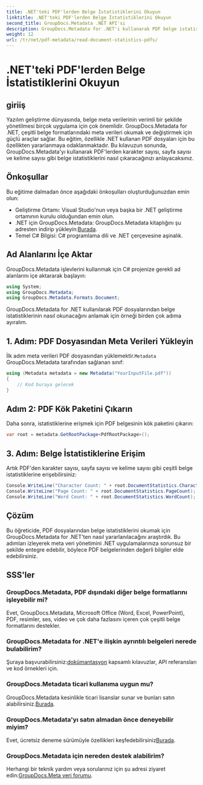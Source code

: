 ```yaml
---
title: .NET'teki PDF'lerden Belge İstatistiklerini Okuyun
linktitle: .NET'teki PDF'lerden Belge İstatistiklerini Okuyun
second_title: GroupDocs.Metadata .NET API'si
description: GroupDocs.Metadata for .NET'i kullanarak PDF belge istatistiklerini nasıl çıkaracağınızı öğrenin. Belge yönetimi yeteneklerinizi zahmetsizce geliştirin.
weight: 12
url: /tr/net/pdf-metadata/read-document-statistics-pdfs/
---
```


# .NET'teki PDF'lerden Belge İstatistiklerini Okuyun

## giriiş
Yazılım geliştirme dünyasında, belge meta verilerinin verimli bir şekilde yönetilmesi birçok uygulama için çok önemlidir. GroupDocs.Metadata for .NET, çeşitli belge formatlarındaki meta verileri okumak ve değiştirmek için güçlü araçlar sağlar. Bu eğitim, özellikle .NET kullanan PDF dosyaları için bu özellikten yararlanmaya odaklanmaktadır. Bu kılavuzun sonunda, GroupDocs.Metadata'yı kullanarak PDF'lerden karakter sayısı, sayfa sayısı ve kelime sayısı gibi belge istatistiklerini nasıl çıkaracağınızı anlayacaksınız.
## Önkoşullar
Bu eğitime dalmadan önce aşağıdaki önkoşulları oluşturduğunuzdan emin olun:
- Geliştirme Ortamı: Visual Studio'nun veya başka bir .NET geliştirme ortamının kurulu olduğundan emin olun.
-  .NET için GroupDocs.Metadata: GroupDocs.Metadata kitaplığını şu adresten indirip yükleyin:[Burada](https://releases.groupdocs.com/metadata/net/).
- Temel C# Bilgisi: C# programlama dili ve .NET çerçevesine aşinalık.

## Ad Alanlarını İçe Aktar
GroupDocs.Metadata işlevlerini kullanmak için C# projenize gerekli ad alanlarını içe aktararak başlayın:
```csharp
using System;
using GroupDocs.Metadata;
using GroupDocs.Metadata.Formats.Document;
```

GroupDocs.Metadata for .NET kullanılarak PDF dosyalarından belge istatistiklerinin nasıl okunacağını anlamak için örneği birden çok adıma ayıralım.
## 1. Adım: PDF Dosyasından Meta Verileri Yükleyin
 İlk adım meta verileri PDF dosyasından yüklemektir.`Metadata` GroupDocs.Metadata tarafından sağlanan sınıf:
```csharp
using (Metadata metadata = new Metadata("YourInputFile.pdf"))
{
    // Kod buraya gelecek
}
```
## Adım 2: PDF Kök Paketini Çıkarın
Daha sonra, istatistiklerine erişmek için PDF belgesinin kök paketini çıkarın:
```csharp
var root = metadata.GetRootPackage<PdfRootPackage>();
```
## 3. Adım: Belge İstatistiklerine Erişim
Artık PDF'den karakter sayısı, sayfa sayısı ve kelime sayısı gibi çeşitli belge istatistiklerine erişebilirsiniz:
```csharp
Console.WriteLine("Character Count: " + root.DocumentStatistics.CharacterCount);
Console.WriteLine("Page Count: " + root.DocumentStatistics.PageCount);
Console.WriteLine("Word Count: " + root.DocumentStatistics.WordCount);
```

## Çözüm
Bu öğreticide, PDF dosyalarından belge istatistiklerini okumak için GroupDocs.Metadata for .NET'ten nasıl yararlanılacağını araştırdık. Bu adımları izleyerek meta veri yönetimini .NET uygulamalarınıza sorunsuz bir şekilde entegre edebilir, böylece PDF belgelerinden değerli bilgiler elde edebilirsiniz.

## SSS'ler
### GroupDocs.Metadata, PDF dışındaki diğer belge formatlarını işleyebilir mi?
Evet, GroupDocs.Metadata, Microsoft Office (Word, Excel, PowerPoint), PDF, resimler, ses, video ve çok daha fazlasını içeren çok çeşitli belge formatlarını destekler.
### GroupDocs.Metadata for .NET'e ilişkin ayrıntılı belgeleri nerede bulabilirim?
 Şuraya başvurabilirsiniz:[dokümantasyon](https://tutorials.groupdocs.com/metadata/net/) kapsamlı kılavuzlar, API referansları ve kod örnekleri için.
### GroupDocs.Metadata ticari kullanıma uygun mu?
 GroupDocs.Metadata kesinlikle ticari lisanslar sunar ve bunları satın alabilirsiniz.[Burada](https://purchase.groupdocs.com/buy).
### GroupDocs.Metadata'yı satın almadan önce deneyebilir miyim?
 Evet, ücretsiz deneme sürümüyle özellikleri keşfedebilirsiniz[Burada](https://releases.groupdocs.com/).
### GroupDocs.Metadata için nereden destek alabilirim?
 Herhangi bir teknik yardım veya sorularınız için şu adresi ziyaret edin:[GroupDocs.Meta veri forumu](https://forum.groupdocs.com/c/metadata/14).